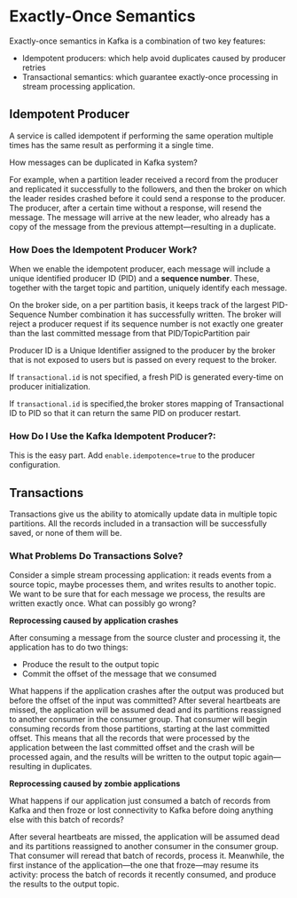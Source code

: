 # Exactly-Once Semantics

Exactly-once semantics in Kafka is a combination of two key features:

- Idempotent producers: which help avoid duplicates caused by producer retries
- Transactional semantics: which guarantee exactly-once processing in stream processing application.

## Idempotent Producer

A service is called idempotent if performing the same operation multiple times has the same result as performing it a single time.

How messages can be duplicated in Kafka system?

For example, when a partition leader received a record from the producer and replicated it successfully to the followers, and then the broker on which the leader resides crashed before it could send a response to the producer. The producer, after a certain time without a response, will resend the message. The message will arrive at the new leader, who already has a copy of the message from the previous attempt—resulting in a duplicate.

### How Does the Idempotent Producer Work?

When we enable the idempotent producer, each message will include a unique identified producer ID (PID) and a **sequence number**. These, together with the target topic and partition, uniquely identify each message.

On the broker side, on a per partition basis, it keeps track of the largest PID-Sequence Number combination it has successfully written. The broker will reject a producer request if its sequence number is not exactly one greater than the last committed message from that PID/TopicPartition pair

Producer ID is a Unique Identifier assigned to the producer by the broker that is not exposed to users but is passed on every request to the broker.

If `transactional.id` is not specified, a fresh PID is generated every-time on producer initialization.

If `transactional.id` is specified,the broker stores mapping of Transactional ID to PID so that it can return the same PID on producer restart.

### How Do I Use the Kafka Idempotent Producer?:

This is the easy part. Add `enable.idempotence=true` to the producer configuration.

## Transactions

Transactions give us the ability to atomically update data in multiple topic partitions. All the records included in a transaction will be successfully saved, or none of them will be.

### What Problems Do Transactions Solve?

Consider a simple stream processing application: it reads events from a source topic, maybe processes them, and writes results to another topic. We want to be sure that for each message we process, the results are written exactly once. What can possibly go wrong?

**Reprocessing caused by application crashes**

After consuming a message from the source cluster and processing it, the application has to do two things:

- Produce the result to the output topic
- Commit the offset of the message that we consumed

What happens if the application crashes after the output was produced but before the offset of the input was committed? After several heartbeats are missed, the application will be assumed dead and its partitions reassigned to another consumer in the consumer group. That consumer will begin consuming records from those partitions, starting at the last committed offset. This means that all the records that were processed by the application between the last committed offset and the crash will be processed again, and the results will be written to the output topic again—resulting in duplicates.

**Reprocessing caused by zombie applications**

What happens if our application just consumed a batch of records from Kafka and then froze or lost connectivity to Kafka before doing anything else with this batch of records?

After several heartbeats are missed, the application will be assumed dead and its partitions reassigned to another consumer in the consumer group. That consumer will reread that batch of records, process it. Meanwhile, the first instance of the application—the one that froze—may resume its activity: process the batch of records it recently consumed, and produce the results to the output topic.

